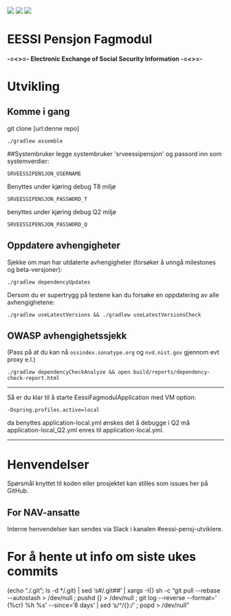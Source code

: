 ![](https://github.com/navikt/eessi-pensjon-fagmodul/workflows/Bygg%20og%20deploy%20Q2/badge.svg)
![](https://github.com/navikt/eessi-pensjon-fagmodul/workflows/Deploy%20Q1/badge.svg)
![](https://github.com/navikt/eessi-pensjon-fagmodul/workflows/Manuell%20deploy/badge.svg)

EESSI Pensjon Fagmodul
======================

#### -=<>=- Electronic Exchange of Social Security Information  -=<>=- ####

# Utvikling

## Komme i gang

git clone [url:denne repo]


```
./gradlew assemble
```

##Systembruker
legge systembruker 'srveessipensjon' og passord inn som systemverdier:
```
SRVEESSIPENSJON_USERNAME
```

Benyttes under kjøring debug T8 miljø
```
SRVEESSIPENSJON_PASSWORD_T  
```
benyttes under kjøring debug Q2 miljø
```
SRVEESSIPENSJON_PASSWORD_Q  
```


## Oppdatere avhengigheter

Sjekke om man har utdaterte avhengigheter (forsøker å unngå milestones og beta-versjoner):

```
./gradlew dependencyUpdates
```

Dersom du er supertrygg på testene kan du forsøke en oppdatering av alle avhengighetene:

```
./gradlew useLatestVersions && ./gradlew useLatestVersionsCheck
```

## OWASP avhengighetssjekk

(Pass på at du kan nå `ossindex.sonatype.org` og `nvd.nist.gov` gjennom evt proxy e.l.) 

```
./gradlew dependencyCheckAnalyze && open build/reports/dependency-check-report.html
```

---


Så er du klar til å starte EessiFagmodulApplication med VM option:

```
-Dspring.profiles.active=local
```

da benyttes application-local.yml ønskes det å debugge i Q2 må 
application-local_Q2.yml enres til application-local.yml. 

---

# Henvendelser

Spørsmål knyttet til koden eller prosjektet kan stilles som issues her på GitHub.

## For NAV-ansatte

Interne henvendelser kan sendes via Slack i kanalen #eessi-pensj-utviklere.

# For å hente ut info om siste ukes commits

(echo “./.git”; ls -d */.git) | sed ‘s#/.git##’ | xargs -I{} sh -c “git pull --rebase --autostash > /dev/null ; pushd {} > /dev/null ; git log --reverse --format=' (%cr) %h %s’ --since=‘8 days’ | sed ‘s/^/{}:/’ ; popd > /dev/null”

